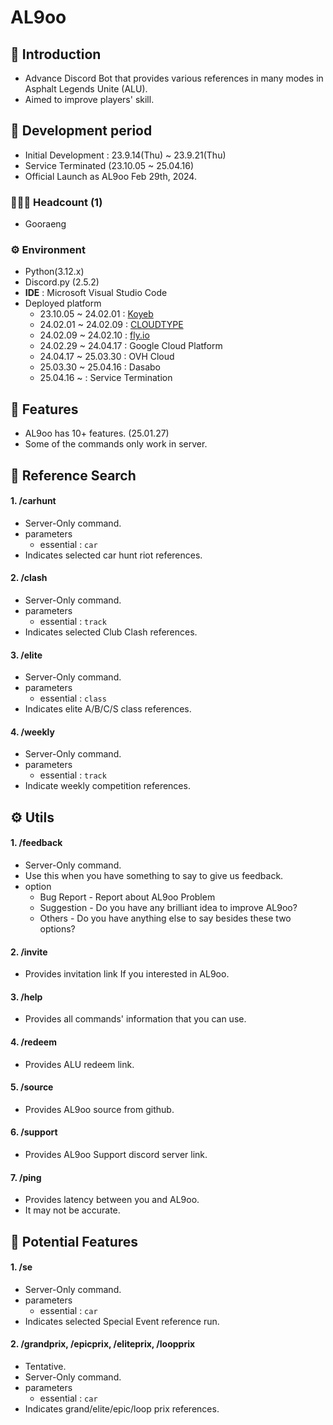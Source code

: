 # AL9oo

## 🚩 Introduction
- Advance Discord Bot that provides various references in many modes in Asphalt Legends Unite (ALU).
- Aimed to improve players' skill.


## 📅 Development period
- Initial Development : 23.9.14(Thu) ~ 23.9.21(Thu)
- Service Terminated (23.10.05 ~ 25.04.16)
- Official Launch as AL9oo Feb 29th, 2024.


### 👩‍👧‍👦 Headcount (1)
* Gooraeng


### ⚙️ Environment
- Python(3.12.x)
- Discord.py (2.5.2) 
- **IDE** : Microsoft Visual Studio Code
- Deployed platform
  * 23.10.05 ~ 24.02.01 : <a href = "https://www.koyeb.com/">Koyeb</a>
  * 24.02.01 ~ 24.02.09 : <a href = "https://www.cloudtype.io/">CLOUDTYPE</a>
  * 24.02.09 ~ 24.02.10 : <a href = "https://fly.io/">fly.io</a>
  * 24.02.29 ~ 24.04.17 : Google Cloud Platform
  * 24.04.17 ~ 25.03.30 : OVH Cloud
  * 25.03.30 ~ 25.04.16 : Dasabo
  * 25.04.16 ~          : Service Termination


## 📍 Features
- AL9oo has 10+ features. (25.01.27)
- Some of the commands only work in server.
 
## 🔎 Reference Search
#### 1. /carhunt
- Server-Only command.
- parameters
  * essential : `car`
- Indicates selected car hunt riot references.

#### 2. /clash
- Server-Only command.
- parameters
  * essential : `track`
- Indicates selected Club Clash references.
  
#### 3. /elite
- Server-Only command.
- parameters
  * essential : `class`
- Indicates elite A/B/C/S class references.
  
#### 4. /weekly
- Server-Only command.
- parameters
  * essential : `track`
- Indicate weekly competition references.

## ⚙ Utils
#### 1. /feedback
- Server-Only command.
- Use this when you have something to say to give us feedback.
- option
  * Bug Report - Report about AL9oo Problem
  * Suggestion - Do you have any brilliant idea to improve AL9oo?
  * Others     - Do you have anything else to say besides these two options?

#### 2. /invite
- Provides invitation link If you interested in AL9oo.

#### 3. /help
- Provides all commands' information that you can use.

#### 4. /redeem
- Provides ALU redeem link.

#### 5. /source
- Provides AL9oo source from github.

#### 6. /support
- Provides AL9oo Support discord server link.

#### 7. /ping
- Provides latency between you and AL9oo.
- It may not be accurate.


## 🧪 Potential Features
#### 1. /se
- Server-Only command.
- parameters
  * essential : `car`
- Indicates selected Special Event reference run.

#### 2. /grandprix, /epicprix, /eliteprix, /loopprix 
- Tentative.
- Server-Only command.
- parameters
  * essential : `car`
- Indicates grand/elite/epic/loop prix references.